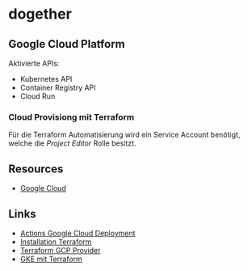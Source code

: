 # dogether

## Google Cloud Platform

Aktivierte APIs:

- Kubernetes API
- Container Registry API
- Cloud Run

### Cloud Provisiong mit Terraform

Für die Terraform Automatisierung wird ein Service Account benötigt, welche die *Project Editor* Rolle besitzt.

## Resources
- [Google Cloud](https://console.cloud.google.com/home/dashboard?project=dogether-261922&folder=)

## Links
- [Actions Google Cloud Deployment](https://medium.com/better-programming/publish-your-cloud-run-app-with-github-actions-6c18ff5c5ee4)
- [Installation Terraform](https://learn.hashicorp.com/terraform/getting-started/install.html)
- [Terraform GCP Provider](https://www.terraform.io/docs/providers/google/index.html)
- [GKE mit Terraform](https://medium.com/@timhberry/learn-terraform-by-deploying-a-google-kubernetes-engine-cluster-a29071d9a6c2)